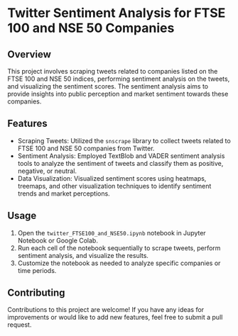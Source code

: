# Twitter Sentiment Analysis for FTSE 100 and NSE 50 Companies

## Overview
This project involves scraping tweets related to companies listed on the FTSE 100 and NSE 50 indices, performing sentiment analysis on the tweets, and visualizing the sentiment scores. The sentiment analysis aims to provide insights into public perception and market sentiment towards these companies.

## Features
- Scraping Tweets: Utilized the `snscrape` library to collect tweets related to FTSE 100 and NSE 50 companies from Twitter.
- Sentiment Analysis: Employed TextBlob and VADER sentiment analysis tools to analyze the sentiment of tweets and classify them as positive, negative, or neutral.
- Data Visualization: Visualized sentiment scores using heatmaps, treemaps, and other visualization techniques to identify sentiment trends and market perceptions.

## Usage
1. Open the `twitter_FTSE100_and_NSE50.ipynb` notebook in Jupyter Notebook or Google Colab.
2. Run each cell of the notebook sequentially to scrape tweets, perform sentiment analysis, and visualize the results.
3. Customize the notebook as needed to analyze specific companies or time periods.

## Contributing
Contributions to this project are welcome! If you have any ideas for improvements or would like to add new features, feel free to submit a pull request.

